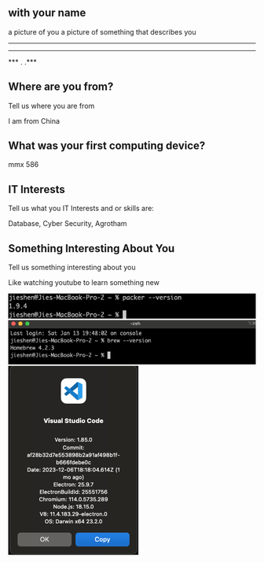 ## with your name
a picture of you
a picture of something that describes you
************
****    ****
*** .  .***

## Where are you from?
Tell us where you are from


I am from China

## What was your first computing device?
mmx 586
## IT Interests
Tell us what you IT Interests and or skills are:

Database, Cyber Security, Agrotham

## Something Interesting About You
Tell us something interesting about you


Like watching youtube to learn something new


![packer](images/packer.png "packer")
![brew](images/brew.png "brew")
![code](images/code.png "code")
